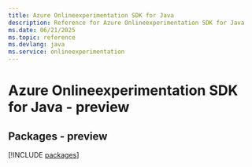 ```yaml
---
title: Azure Onlineexperimentation SDK for Java
description: Reference for Azure Onlineexperimentation SDK for Java
ms.date: 06/21/2025
ms.topic: reference
ms.devlang: java
ms.service: onlineexperimentation
---
```

# Azure Onlineexperimentation SDK for Java - preview
## Packages - preview
[!INCLUDE [packages](onlineexperimentation-index.md)]
